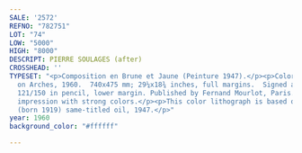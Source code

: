 ```yaml
---
SALE: '2572'
REFNO: "782751"
LOT: "74"
LOW: "5000"
HIGH: "8000"
DESCRIPT: PIERRE SOULAGES (after)
CROSSHEAD: ''
TYPESET: "<p>Composition en Brune et Jaune (Peinture 1947).</p><p>Color lithograph
  on Arches, 1960.  740x475 mm; 29¼x18¾ inches, full margins.  Signed and numbered
  121/150 in pencil, lower margin. Published by Fernand Mourlot, Paris.  A very good
  impression with strong colors.</p><p>This color lithograph is based on Soulages'
  (born 1919) same-titled oil, 1947.</p>"
year: 1960
background_color: "#ffffff"

---
```

